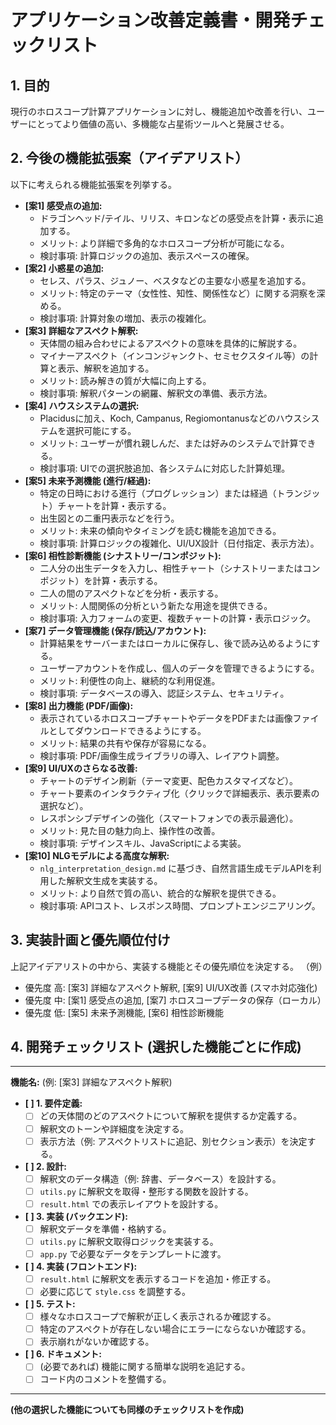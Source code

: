 # アプリケーション改善定義書・開発チェックリスト

## 1. 目的

現行のホロスコープ計算アプリケーションに対し、機能追加や改善を行い、ユーザーにとってより価値の高い、多機能な占星術ツールへと発展させる。

## 2. 今後の機能拡張案（アイデアリスト）

以下に考えられる機能拡張案を列挙する。

- **[案1] 感受点の追加:**
    - ドラゴンヘッド/テイル、リリス、キロンなどの感受点を計算・表示に追加する。
    - メリット: より詳細で多角的なホロスコープ分析が可能になる。
    - 検討事項: 計算ロジックの追加、表示スペースの確保。
- **[案2] 小惑星の追加:**
    - セレス、パラス、ジュノー、ベスタなどの主要な小惑星を追加する。
    - メリット: 特定のテーマ（女性性、知性、関係性など）に関する洞察を深める。
    - 検討事項: 計算対象の増加、表示の複雑化。
- **[案3] 詳細なアスペクト解釈:**
    - 天体間の組み合わせによるアスペクトの意味を具体的に解説する。
    - マイナーアスペクト（インコンジャンクト、セミセクスタイル等）の計算と表示、解釈を追加する。
    - メリット: 読み解きの質が大幅に向上する。
    - 検討事項: 解釈パターンの網羅、解釈文の準備、表示方法。
- **[案4] ハウスシステムの選択:**
    - Placidusに加え、Koch, Campanus, Regiomontanusなどのハウスシステムを選択可能にする。
    - メリット: ユーザーが慣れ親しんだ、または好みのシステムで計算できる。
    - 検討事項: UIでの選択肢追加、各システムに対応した計算処理。
- **[案5] 未来予測機能 (進行/経過):**
    - 特定の日時における進行（プログレッション）または経過（トランジット）チャートを計算・表示する。
    - 出生図との二重円表示などを行う。
    - メリット: 未来の傾向やタイミングを読む機能を追加できる。
    - 検討事項: 計算ロジックの複雑化、UI/UX設計（日付指定、表示方法）。
- **[案6] 相性診断機能 (シナストリー/コンポジット):**
    - 二人分の出生データを入力し、相性チャート（シナストリーまたはコンポジット）を計算・表示する。
    - 二人の間のアスペクトなどを分析・表示する。
    - メリット: 人間関係の分析という新たな用途を提供できる。
    - 検討事項: 入力フォームの変更、複数チャートの計算・表示ロジック。
- **[案7] データ管理機能 (保存/読込/アカウント):**
    - 計算結果をサーバーまたはローカルに保存し、後で読み込めるようにする。
    - ユーザーアカウントを作成し、個人のデータを管理できるようにする。
    - メリット: 利便性の向上、継続的な利用促進。
    - 検討事項: データベースの導入、認証システム、セキュリティ。
- **[案8] 出力機能 (PDF/画像):**
    - 表示されているホロスコープチャートやデータをPDFまたは画像ファイルとしてダウンロードできるようにする。
    - メリット: 結果の共有や保存が容易になる。
    - 検討事項: PDF/画像生成ライブラリの導入、レイアウト調整。
- **[案9] UI/UXのさらなる改善:**
    - チャートのデザイン刷新（テーマ変更、配色カスタマイズなど）。
    - チャート要素のインタラクティブ化（クリックで詳細表示、表示要素の選択など）。
    - レスポンシブデザインの強化（スマートフォンでの表示最適化）。
    - メリット: 見た目の魅力向上、操作性の改善。
    - 検討事項: デザインスキル、JavaScriptによる実装。
- **[案10] NLGモデルによる高度な解釈:**
    - `nlg_interpretation_design.md` に基づき、自然言語生成モデルAPIを利用した解釈文生成を実装する。
    - メリット: より自然で質の高い、統合的な解釈を提供できる。
    - 検討事項: APIコスト、レスポンス時間、プロンプトエンジニアリング。

## 3. 実装計画と優先順位付け

上記アイデアリストの中から、実装する機能とその優先順位を決定する。
（例）
- 優先度 高: [案3] 詳細なアスペクト解釈, [案9] UI/UX改善 (スマホ対応強化)
- 優先度 中: [案1] 感受点の追加, [案7] ホロスコープデータの保存（ローカル）
- 優先度 低: [案5] 未来予測機能, [案6] 相性診断機能

## 4. 開発チェックリスト (選択した機能ごとに作成)

--- 
**機能名:** (例: [案3] 詳細なアスペクト解釈)

- **[ ] 1. 要件定義:**
    - [ ] どの天体間のどのアスペクトについて解釈を提供するか定義する。
    - [ ] 解釈文のトーンや詳細度を決定する。
    - [ ] 表示方法（例: アスペクトリストに追記、別セクション表示）を決定する。
- **[ ] 2. 設計:**
    - [ ] 解釈文のデータ構造（例: 辞書、データベース）を設計する。
    - [ ] `utils.py` に解釈文を取得・整形する関数を設計する。
    - [ ] `result.html` での表示レイアウトを設計する。
- **[ ] 3. 実装 (バックエンド):**
    - [ ] 解釈文データを準備・格納する。
    - [ ] `utils.py` に解釈文取得ロジックを実装する。
    - [ ] `app.py` で必要なデータをテンプレートに渡す。
- **[ ] 4. 実装 (フロントエンド):**
    - [ ] `result.html` に解釈文を表示するコードを追加・修正する。
    - [ ] 必要に応じて `style.css` を調整する。
- **[ ] 5. テスト:**
    - [ ] 様々なホロスコープで解釈が正しく表示されるか確認する。
    - [ ] 特定のアスペクトが存在しない場合にエラーにならないか確認する。
    - [ ] 表示崩れがないか確認する。
- **[ ] 6. ドキュメント:**
    - [ ] (必要であれば) 機能に関する簡単な説明を追記する。
    - [ ] コード内のコメントを整備する。

--- 
**(他の選択した機能についても同様のチェックリストを作成)** 